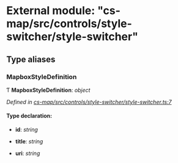 # External module: "cs-map/src/controls/style-switcher/style-switcher"

## Type aliases

###  MapboxStyleDefinition

Ƭ **MapboxStyleDefinition**: *object*

*Defined in [cs-map/src/controls/style-switcher/style-switcher.ts:7](https://github.com/RichardHovenkamp/csnext/blob/872f0bfe/packages/cs-map/src/controls/style-switcher/style-switcher.ts#L7)*

#### Type declaration:

* **id**: *string*

* **title**: *string*

* **uri**: *string*
